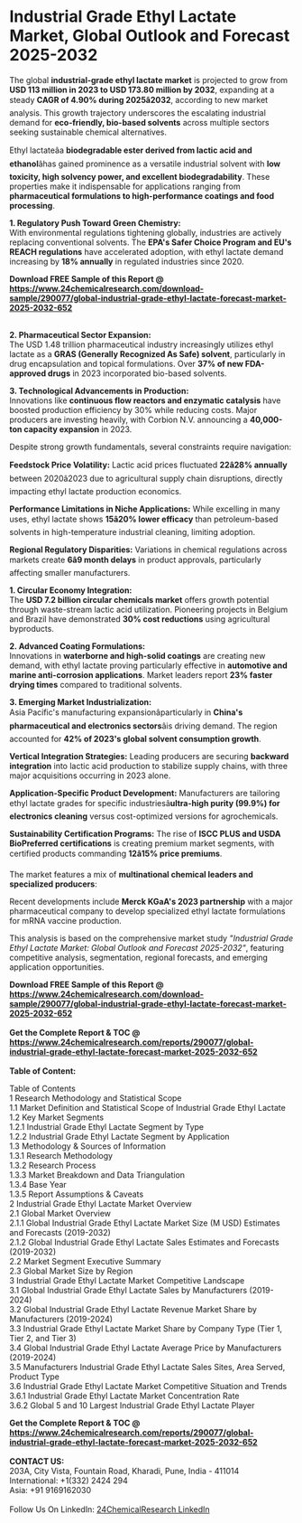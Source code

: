 <h1>Industrial Grade Ethyl Lactate Market, Global Outlook and Forecast 2025-2032</h1><p>The global <strong>industrial-grade ethyl lactate market</strong> is projected to grow from <strong>USD 113 million in 2023 to USD 173.80 million by 2032</strong>, expanding at a steady <strong>CAGR of 4.90% during 2025â2032</strong>, according to new market analysis. This growth trajectory underscores the escalating industrial demand for <strong>eco-friendly, bio-based solvents</strong> across multiple sectors seeking sustainable chemical alternatives.</p><p>Ethyl lactateâa <strong>biodegradable ester derived from lactic acid and ethanol</strong>âhas gained prominence as a versatile industrial solvent with <strong>low toxicity, high solvency power, and excellent biodegradability</strong>. These properties make it indispensable for applications ranging from <strong>pharmaceutical formulations to high-performance coatings and food processing</strong>.</p><p><strong>1. Regulatory Push Toward Green Chemistry:</strong><br>
With environmental regulations tightening globally, industries are actively replacing conventional solvents. The <strong>EPA's Safer Choice Program and EU's REACH regulations</strong> have accelerated adoption, with ethyl lactate demand increasing by <strong>18% annually</strong> in regulated industries since 2020.</p><div><b>Download FREE Sample of this Report @ 
            <a href="https://www.24chemicalresearch.com/download-sample/290077/global-industrial-grade-ethyl-lactate-forecast-market-2025-2032-652">
            https://www.24chemicalresearch.com/download-sample/290077/global-industrial-grade-ethyl-lactate-forecast-market-2025-2032-652</a></b></div><br><p><strong>2. Pharmaceutical Sector Expansion:</strong><br>
The USD 1.48 trillion pharmaceutical industry increasingly utilizes ethyl lactate as a <strong>GRAS (Generally Recognized As Safe) solvent</strong>, particularly in drug encapsulation and topical formulations. Over <strong>37% of new FDA-approved drugs</strong> in 2023 incorporated bio-based solvents.</p><p><strong>3. Technological Advancements in Production:</strong><br>
Innovations like <strong>continuous flow reactors and enzymatic catalysis</strong> have boosted production efficiency by 30% while reducing costs. Major producers are investing heavily, with Corbion N.V. announcing a <strong>40,000-ton capacity expansion</strong> in 2023.</p><p>Despite strong growth fundamentals, several constraints require navigation:</p><p><strong>Feedstock Price Volatility:</strong> Lactic acid prices fluctuated <strong>22â28% annually</strong> between 2020â2023 due to agricultural supply chain disruptions, directly impacting ethyl lactate production economics.</p><p><strong>Performance Limitations in Niche Applications:</strong> While excelling in many uses, ethyl lactate shows <strong>15â20% lower efficacy</strong> than petroleum-based solvents in high-temperature industrial cleaning, limiting adoption.</p><p><strong>Regional Regulatory Disparities:</strong> Variations in chemical regulations across markets create <strong>6â9 month delays</strong> in product approvals, particularly affecting smaller manufacturers.</p><p><strong>1. Circular Economy Integration:</strong><br>
The <strong>USD 7.2 billion circular chemicals market</strong> offers growth potential through waste-stream lactic acid utilization. Pioneering projects in Belgium and Brazil have demonstrated <strong>30% cost reductions</strong> using agricultural byproducts.</p><p><strong>2. Advanced Coating Formulations:</strong><br>
Innovations in <strong>waterborne and high-solid coatings</strong> are creating new demand, with ethyl lactate proving particularly effective in <strong>automotive and marine anti-corrosion applications</strong>. Market leaders report <strong>23% faster drying times</strong> compared to traditional solvents.</p><p><strong>3. Emerging Market Industrialization:</strong><br>
Asia Pacific's manufacturing expansionâparticularly in <strong>China's pharmaceutical and electronics sectors</strong>âis driving demand. The region accounted for <strong>42% of 2023's global solvent consumption growth</strong>.</p><p><strong>Vertical Integration Strategies:</strong> Leading producers are securing <strong>backward integration</strong> into lactic acid production to stabilize supply chains, with three major acquisitions occurring in 2023 alone.</p><p><strong>Application-Specific Product Development:</strong> Manufacturers are tailoring ethyl lactate grades for specific industriesâ<strong>ultra-high purity (99.9%) for electronics cleaning</strong> versus cost-optimized versions for agrochemicals.</p><p><strong>Sustainability Certification Programs:</strong> The rise of <strong>ISCC PLUS and USDA BioPreferred certifications</strong> is creating premium market segments, with certified products commanding <strong>12â15% price premiums</strong>.</p><p>The market features a mix of <strong>multinational chemical leaders and specialized producers</strong>:</p><p>Recent developments include <strong>Merck KGaA's 2023 partnership</strong> with a major pharmaceutical company to develop specialized ethyl lactate formulations for mRNA vaccine production.</p><p>This analysis is based on the comprehensive market study <em>"Industrial Grade Ethyl Lactate Market: Global Outlook and Forecast 2025-2032"</em>, featuring competitive analysis, segmentation, regional forecasts, and emerging application opportunities.</p><div><b>Download FREE Sample of this Report @ 
            <a href="https://www.24chemicalresearch.com/download-sample/290077/global-industrial-grade-ethyl-lactate-forecast-market-2025-2032-652">
            https://www.24chemicalresearch.com/download-sample/290077/global-industrial-grade-ethyl-lactate-forecast-market-2025-2032-652</a></b></div><br><div><b>Get the Complete Report & TOC @ 
            <a href="https://www.24chemicalresearch.com/reports/290077/global-industrial-grade-ethyl-lactate-forecast-market-2025-2032-652">
            https://www.24chemicalresearch.com/reports/290077/global-industrial-grade-ethyl-lactate-forecast-market-2025-2032-652</a></b></div><br>
            <b>Table of Content:</b><p>Table of Contents<br />
1 Research Methodology and Statistical Scope<br />
1.1 Market Definition and Statistical Scope of Industrial Grade Ethyl Lactate<br />
1.2 Key Market Segments<br />
1.2.1 Industrial Grade Ethyl Lactate Segment by Type<br />
1.2.2 Industrial Grade Ethyl Lactate Segment by Application<br />
1.3 Methodology & Sources of Information<br />
1.3.1 Research Methodology<br />
1.3.2 Research Process<br />
1.3.3 Market Breakdown and Data Triangulation<br />
1.3.4 Base Year<br />
1.3.5 Report Assumptions & Caveats<br />
2 Industrial Grade Ethyl Lactate Market Overview<br />
2.1 Global Market Overview<br />
2.1.1 Global Industrial Grade Ethyl Lactate Market Size (M USD) Estimates and Forecasts (2019-2032)<br />
2.1.2 Global Industrial Grade Ethyl Lactate Sales Estimates and Forecasts (2019-2032)<br />
2.2 Market Segment Executive Summary<br />
2.3 Global Market Size by Region<br />
3 Industrial Grade Ethyl Lactate Market Competitive Landscape<br />
3.1 Global Industrial Grade Ethyl Lactate Sales by Manufacturers (2019-2024)<br />
3.2 Global Industrial Grade Ethyl Lactate Revenue Market Share by Manufacturers (2019-2024)<br />
3.3 Industrial Grade Ethyl Lactate Market Share by Company Type (Tier 1, Tier 2, and Tier 3)<br />
3.4 Global Industrial Grade Ethyl Lactate Average Price by Manufacturers (2019-2024)<br />
3.5 Manufacturers Industrial Grade Ethyl Lactate Sales Sites, Area Served, Product Type<br />
3.6 Industrial Grade Ethyl Lactate Market Competitive Situation and Trends<br />
3.6.1 Industrial Grade Ethyl Lactate Market Concentration Rate<br />
3.6.2 Global 5 and 10 Largest Industrial Grade Ethyl Lactate Player</p><div><b>Get the Complete Report & TOC @ 
            <a href="https://www.24chemicalresearch.com/reports/290077/global-industrial-grade-ethyl-lactate-forecast-market-2025-2032-652">
            https://www.24chemicalresearch.com/reports/290077/global-industrial-grade-ethyl-lactate-forecast-market-2025-2032-652</a></b></div><br><b>CONTACT US:</b><br>
            203A, City Vista, Fountain Road, Kharadi, Pune, India - 411014<br>
            International: +1(332) 2424 294<br>
            Asia: +91 9169162030 <br><br>
            Follow Us On LinkedIn: <a href="https://www.linkedin.com/company/24chemicalresearch/">24ChemicalResearch LinkedIn</a>